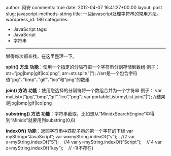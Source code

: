 author: 阿安
comments: true
date: 2012-04-07 16:41:27+00:00
layout: post
slug: javascript-methods-string
title: 一些javascript处理字符串的常用方法。
wordpress_id: 186
categories:
- JavaScript
tags:
- JavaScript
- 字符串
---

懒得每次都查找，在这里整理一下。

**split() 方法**
**功能**：使用一个指定的分隔符把一个字符串分割存储到数组
例子：
str=”jpg|bmp|gif|ico|png”;
arr=str.split(”|”);
//arr是一个包含字符值”jpg”、”bmp”、”gif”、”ico”和”png”的数组

**join() 方法**
**功能**：使用您选择的分隔符将一个数组合并为一个字符串
例子：
var myList=[”jpg”,”bmp”,”gif”,”ico”,”png”]
var portableList=myList.join(”|”);
//结果是jpg|bmp|gif|ico|png

**substring() **方法****
**功能**：字符串截取，比如想从”MinidxSearchEngine”中得到”Minidx”就要用到substring(0,6)



**indexOf()**
**功能**：返回字符串中匹配子串的第一个字符的下标
var myString=”JavaScript”;
var w=myString.indexOf(”v”);   //2
var x=myString.indexOf(”S”);    //4
var y=myString.indexOf(”Script”);    // 4
var z=myString.indexOf(”key”);    // -1(不存在)


